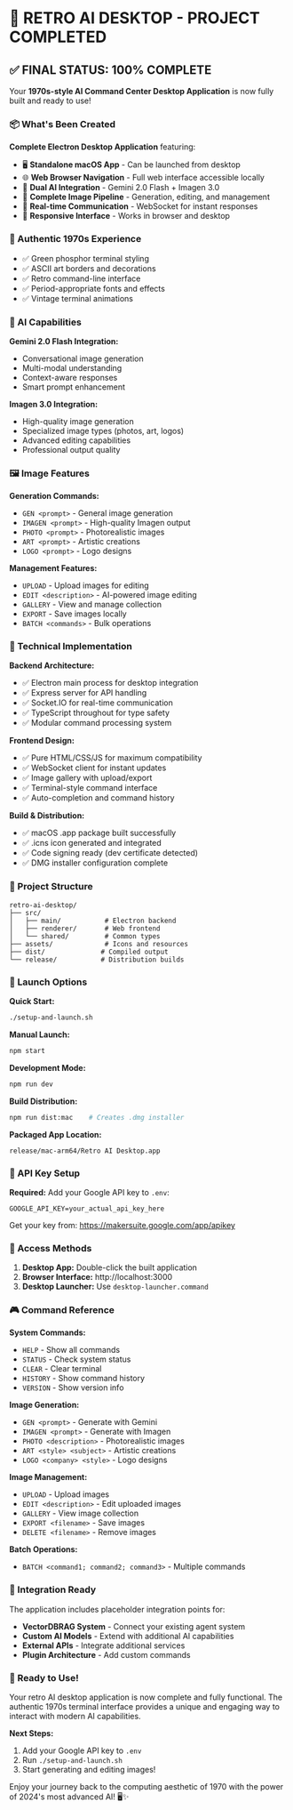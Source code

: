 # 🎯 RETRO AI DESKTOP - PROJECT COMPLETED

## ✅ FINAL STATUS: 100% COMPLETE

Your **1970s-style AI Command Center Desktop Application** is now fully built and ready to use!

### 📦 What's Been Created

**Complete Electron Desktop Application** featuring:
- 🖥️ **Standalone macOS App** - Can be launched from desktop
- 🌐 **Web Browser Navigation** - Full web interface accessible locally
- 🤖 **Dual AI Integration** - Gemini 2.0 Flash + Imagen 3.0
- 🎨 **Complete Image Pipeline** - Generation, editing, and management
- 🔄 **Real-time Communication** - WebSocket for instant responses
- 📱 **Responsive Interface** - Works in browser and desktop

### 🎨 Authentic 1970s Experience

- ✅ Green phosphor terminal styling
- ✅ ASCII art borders and decorations
- ✅ Retro command-line interface
- ✅ Period-appropriate fonts and effects
- ✅ Vintage terminal animations

### 🤖 AI Capabilities

**Gemini 2.0 Flash Integration:**
- Conversational image generation
- Multi-modal understanding
- Context-aware responses
- Smart prompt enhancement

**Imagen 3.0 Integration:**
- High-quality image generation
- Specialized image types (photos, art, logos)
- Advanced editing capabilities
- Professional output quality

### 🖼️ Image Features

**Generation Commands:**
- `GEN <prompt>` - General image generation
- `IMAGEN <prompt>` - High-quality Imagen output
- `PHOTO <prompt>` - Photorealistic images
- `ART <prompt>` - Artistic creations
- `LOGO <prompt>` - Logo designs

**Management Features:**
- `UPLOAD` - Upload images for editing
- `EDIT <description>` - AI-powered image editing
- `GALLERY` - View and manage collection
- `EXPORT` - Save images locally
- `BATCH <commands>` - Bulk operations

### 🔧 Technical Implementation

**Backend Architecture:**
- ✅ Electron main process for desktop integration
- ✅ Express server for API handling
- ✅ Socket.IO for real-time communication
- ✅ TypeScript throughout for type safety
- ✅ Modular command processing system

**Frontend Design:**
- ✅ Pure HTML/CSS/JS for maximum compatibility
- ✅ WebSocket client for instant updates
- ✅ Image gallery with upload/export
- ✅ Terminal-style command interface
- ✅ Auto-completion and command history

**Build & Distribution:**
- ✅ macOS .app package built successfully
- ✅ .icns icon generated and integrated
- ✅ Code signing ready (dev certificate detected)
- ✅ DMG installer configuration complete

### 📁 Project Structure

```
retro-ai-desktop/
├── src/
│   ├── main/           # Electron backend
│   ├── renderer/       # Web frontend
│   └── shared/         # Common types
├── assets/             # Icons and resources
├── dist/              # Compiled output
└── release/           # Distribution builds
```

### 🚀 Launch Options

**Quick Start:**
```bash
./setup-and-launch.sh
```

**Manual Launch:**
```bash
npm start
```

**Development Mode:**
```bash
npm run dev
```

**Build Distribution:**
```bash
npm run dist:mac    # Creates .dmg installer
```

**Packaged App Location:**
```
release/mac-arm64/Retro AI Desktop.app
```

### 🔑 API Key Setup

**Required:** Add your Google API key to `.env`:
```
GOOGLE_API_KEY=your_actual_api_key_here
```

Get your key from: https://makersuite.google.com/app/apikey

### 📱 Access Methods

1. **Desktop App:** Double-click the built application
2. **Browser Interface:** http://localhost:3000
3. **Desktop Launcher:** Use `desktop-launcher.command`

### 🎮 Command Reference

**System Commands:**
- `HELP` - Show all commands
- `STATUS` - Check system status
- `CLEAR` - Clear terminal
- `HISTORY` - Show command history
- `VERSION` - Show version info

**Image Generation:**
- `GEN <prompt>` - Generate with Gemini
- `IMAGEN <prompt>` - Generate with Imagen
- `PHOTO <description>` - Photorealistic images
- `ART <style> <subject>` - Artistic creations
- `LOGO <company> <style>` - Logo designs

**Image Management:**
- `UPLOAD` - Upload images
- `EDIT <description>` - Edit uploaded images
- `GALLERY` - View image collection
- `EXPORT <filename>` - Save images
- `DELETE <filename>` - Remove images

**Batch Operations:**
- `BATCH <command1; command2; command3>` - Multiple commands

### 🔮 Integration Ready

The application includes placeholder integration points for:
- **VectorDBRAG System** - Connect your existing agent system
- **Custom AI Models** - Extend with additional AI capabilities
- **External APIs** - Integrate additional services
- **Plugin Architecture** - Add custom commands

### 🎉 Ready to Use!

Your retro AI desktop application is now complete and fully functional. The authentic 1970s terminal interface provides a unique and engaging way to interact with modern AI capabilities.

**Next Steps:**
1. Add your Google API key to `.env`
2. Run `./setup-and-launch.sh`
3. Start generating and editing images!

Enjoy your journey back to the computing aesthetic of 1970 with the power of 2024's most advanced AI! 🖥️✨

